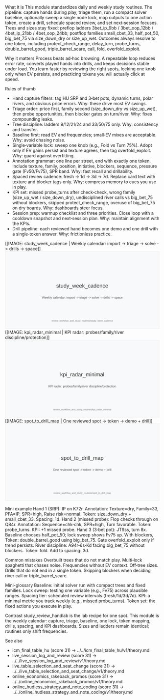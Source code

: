 What it is
This module standardizes daily and weekly study routines. The pipeline: capture hands during play, triage them, run a compact solver baseline, optionally sweep a single node lock, map outputs to one action token, create a drill, schedule spaced review, and set next‑session focuses. Trees and sizes stay fixed: preflop ladders 3bet_ip_9bb / 3bet_oop_12bb / 4bet_ip_21bb / 4bet_oop_24bb; postflop families small_cbet_33, half_pot_50, big_bet_75 via size_down_dry or size_up_wet. Outcomes always resolve to one token, including protect_check_range, delay_turn, probe_turns, double_barrel_good, triple_barrel_scare, call, fold, overfold_exploit.

Why it matters
Process beats ad‑hoc browsing. A repeatable loop reduces error rate, converts played hands into drills, and keeps decisions stable under load. You learn faster by reviewing the right spots, locking one knob only when EV persists, and practicing tokens you will actually click at speed.

Rules of thumb

* Hand capture filters: tag HU SRP and 3‑bet pots, dynamic turns, polar rivers, and obvious price errors. Why: these drive most EV swings.
* Triage order: price first, family second (size_down_dry vs size_up_wet), then probe opportunities, then blocker gates on turn/river. Why: fixes compounding leaks.
* Tree discipline: ladders 9/12/21/24 and 33/50/75 only. Why: consistency and transfer.
* Baseline first: read EV and frequencies; small‑EV mixes are acceptable. Why: avoid chasing noise.
* Single‑variable lock: sweep one knob (e.g., Fold vs Turn 75%). Adopt only if EV gains persist and texture agrees, then tag overfold_exploit. Why: guard against overfitting.
* Annotation grammar: one line per street, end with exactly one token. Include texture, family, position, initiative, blockers, sequence, pressure gate (Fv50/Fv75), SPR band. Why: fast recall and drillability.
* Spaced review cadence: fresh → 1d → 3d → 7d. Replace card text with texture and blocker tags only. Why: compress memory to cues you use in play.
* KPI set: missed probe_turns after check‑check, wrong family (size_up_wet / size_down_dry), undisciplined river calls vs big_bet_75 without blockers, skipped protect_check_range, overuse of big_bet_75 on dry boards. Why: dashboards steer focus.
* Session prep: warmup checklist and three priorities. Close loop with a cooldown snapshot and next‑session plan. Why: maintain alignment with the KPIs.
* Drill pipeline: each reviewed hand becomes one demo and one drill with a single‑token answer. Why: frictionless practice.

[[IMAGE: study_week_cadence | Weekly calendar: import -> triage -> solve -> drills -> space]]
![Weekly calendar: import -> triage -> solve -> drills -> space](images/study_week_cadence.svg)
[[IMAGE: kpi_radar_minimal | KPI radar: probes/family/river discipline/protection]]
![KPI radar: probes/family/river discipline/protection](images/kpi_radar_minimal.svg)
[[IMAGE: spot_to_drill_map | One reviewed spot -> token -> demo + drill]]
![One reviewed spot -> token -> demo + drill](images/spot_to_drill_map.svg)

Mini example
Hand 1 (SRP): IP on K72r. Annotation: Texture=dry, Family=33, PFA=IP, SPR=high, Raise risk=normal. Token: size_down_dry + small_cbet_33. Spacing: 1d.
Hand 2 (missed probe): Flop checks through on Q84r. Annotation: Sequence=chk‑chk, SPR=high, Turn favorable. Token: probe_turns. KPI: +1 missed probe.
Hand 3 (3‑bet pot): JT9ss, turn 8x. Baseline chooses half_pot_50; lock sweep shows Fv75 up. With blockers, Token: double_barrel_good using big_bet_75. Gate overfold_exploit only if trend persists.
River discipline: A94r‑6s‑Kd facing big_bet_75 without blockers. Token: fold. Add to spacing: 3d.

Common mistakes
Overbuilt trees that do not match play. Multi‑lock spaghetti that chases noise. Frequencies without EV context. Off‑tree sizes. Drills that do not end in a single token. Skipping blockers when deciding river call or triple_barrel_scare.

Mini-glossary
Baseline: initial solver run with compact trees and fixed families.
Lock sweep: testing one variable (e.g., Fv75) across plausible ranges.
Spacing tier: scheduled review intervals (fresh/1d/3d/7d).
KPI: a minimal metric you track weekly (e.g., missed probe_turns).
Token set: the fixed actions you execute in play.

Contrast
study_review_handlab is the lab recipe for one spot. This module is the weekly calendar: capture, triage, baseline, one lock, token mapping, drills, spacing, and KPI dashboards. Sizes and ladders remain identical; routines only shift frequencies.

See also
- icm_final_table_hu (score 31) → ../../icm_final_table_hu/v1/theory.md
- live_session_log_and_review (score 31) → ../../live_session_log_and_review/v1/theory.md
- live_table_selection_and_seat_change (score 31) → ../../live_table_selection_and_seat_change/v1/theory.md
- online_economics_rakeback_promos (score 31) → ../../online_economics_rakeback_promos/v1/theory.md
- online_hudless_strategy_and_note_coding (score 31) → ../../online_hudless_strategy_and_note_coding/v1/theory.md